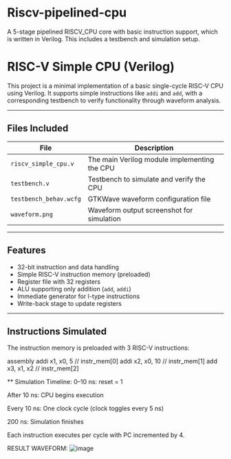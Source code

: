 # Riscv-pipelined-cpu
A 5-stage pipelined RISCV_CPU core with basic instruction support, which is written in Verilog. This includes a testbench and simulation setup.

# RISC-V Simple CPU (Verilog)

This project is a minimal implementation of a basic single-cycle RISC-V CPU using Verilog. It supports simple instructions like `addi` and `add`, with a corresponding testbench to verify functionality through waveform analysis.

---

## Files Included

| File                      | Description                                      |
|---------------------------|--------------------------------------------------|
| `riscv_simple_cpu.v`      | The main Verilog module implementing the CPU     |
| `testbench.v`             | Testbench to simulate and verify the CPU         |
| `testbench_behav.wcfg`    | GTKWave waveform configuration file              |
| `waveform.png`            | Waveform output screenshot for simulation        |

---

##  Features

- 32-bit instruction and data handling
- Simple RISC-V instruction memory (preloaded)
- Register file with 32 registers
- ALU supporting only addition (`add`, `addi`)
- Immediate generator for I-type instructions
- Write-back stage to update registers

---

## Instructions Simulated

The instruction memory is preloaded with 3 RISC-V instructions:

assembly
addi x1, x0, 5     // instr_mem[0]
addi x2, x0, 10    // instr_mem[1]
add  x3, x1, x2    // instr_mem[2]

** Simulation Timeline: 0–10 ns: reset = 1

After 10 ns: CPU begins execution

Every 10 ns: One clock cycle (clock toggles every 5 ns)

200 ns: Simulation finishes

Each instruction executes per cycle with PC incremented by 4.

RESULT  WAVEFORM:
![image](https://github.com/user-attachments/assets/cf18b6c3-cb28-42ea-b8fe-b35dec90b246)



